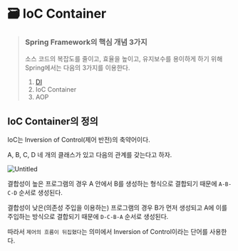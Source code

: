 # 🗃 IoC Container

> ### Spring Framework의 핵심 개념 3가지
> 소스 코드의 복잡도를 줄이고, 효율을 높이고, 유지보수를 용이하게 하기 위해 Spring에서는 다음의 3가지를 이용한다.
> 1. [DI](DI.md)
> 2. IoC Container
> 3. AOP

## IoC Container의 정의

IoC는 Inversion of Control(제어 반전)의 축약어이다.

A, B, C, D 네 개의 클래스가 있고 다음의 관계를 갖는다고 하자.

![Untitled](https://www.notion.so/image/https%3A%2F%2Fs3-us-west-2.amazonaws.com%2Fsecure.notion-static.com%2Fd2474e86-8ccb-4842-be1c-370d9c27a0a7%2FUntitled.png?table=block&id=20e81536-ece7-46f8-95b2-966a484206e8&spaceId=37ed71b0-1024-46e2-8045-b8a1317e3f47&width=2000&userId=7bd2a4fe-9bd2-4cd4-9166-868cab605fe5&cache=v2)

결합성이 높은 프로그램의 경우 A 안에서 B를 생성하는 형식으로 결합되기 때문에 `A-B-C-D` 순서로 생성된다.

결합성이 낮은(의존성 주입을 이용하는) 프로그램의 경우 B가 먼저 생성되고 A에 이를 주입하는 방식으로 결합되기 때문에 `D-C-B-A` 순서로 생성된다.

따라서 `제어의 흐름이 뒤집혔다`는 의미에서 Inversion of Control이라는 단어를 사용한다.